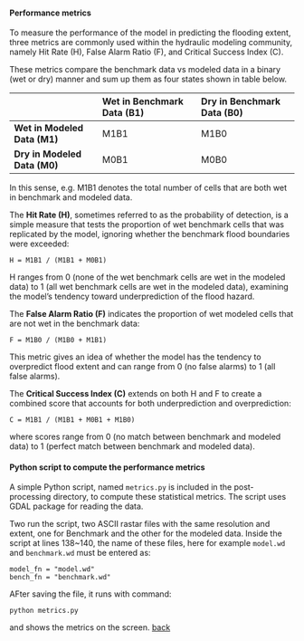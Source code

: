#### Performance metrics

To measure the performance of the model in predicting the flooding extent, three metrics are commonly used within the hydraulic modeling community, namely Hit Rate (H), False Alarm Ratio (F), and Critical Success Index (C). 


These metrics compare the benchmark data vs modeled data in a binary (wet or dry) manner and sum up them as four states shown in table below.

   |  | **Wet in Benchmark Data (B1)** | **Dry in Benchmark Data (B0)** |
   | :---         | :---      | :--- |
   | **Wet in Modeled Data (M1)**   | M1B1      | M1B0    |
   | **Dry in Modeled Data (M0)**     | M0B1       | M0B0    |

In this sense, e.g. M1B1 denotes the total number of cells that are both wet in benchmark and modeled data.

The **Hit Rate (H)**, sometimes referred to as the probability of detection, is a simple measure that tests the proportion of wet benchmark cells that was replicated by
the model, ignoring whether the benchmark flood boundaries were exceeded:

````
H = M1B1 / (M1B1 + M0B1)
````

H ranges from 0 (none of the wet benchmark cells are wet in the modeled data) to 1 (all wet benchmark cells are wet in the modeled data), examining the model’s tendency toward underprediction of the flood hazard.

The **False Alarm Ratio (F)** indicates the proportion of wet modeled cells that are not wet in the benchmark data:

````
F = M1B0 / (M1B0 + M1B1)
````

This metric gives an idea of whether the model has the tendency to overpredict flood extent and can range from 0 (no false alarms) to 1 (all false alarms). 

The **Critical Success Index (C)** extends on both H and F to create a combined score that accounts for both underprediction and overprediction:

````
C = M1B1 / (M1B1 + M0B1 + M1B0)
````

where scores range from 0 (no match between benchmark and modeled data) to 1 (perfect match between benchmark and modeled data).

#### Python script to compute the performance metrics

A simple Python script, named `metrics.py` is included in the post-processing directory, to compute these statistical metrics. The script uses GDAL package for reading the data. 

Two run the script, two ASCII rastar files with the same resolution and extent, one for Benchmark and the other for the modeled data. Inside the script at lines 138~140, the name of these files, here for example `model.wd` and `benchmark.wd` must be entered as:

````
model_fn = "model.wd" 
bench_fn = "benchmark.wd" 
````
AFter saving the file, it runs with command:

````
python metrics.py
````

and shows the metrics on the screen.
[back](/EnvAcy5.md)
